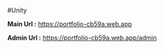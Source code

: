 #Unity

<strong> Main Url :</strong> https://portfolio-cb59a.web.app

<strong> Admin Url :</strong> https://portfolio-cb59a.web.app/admin